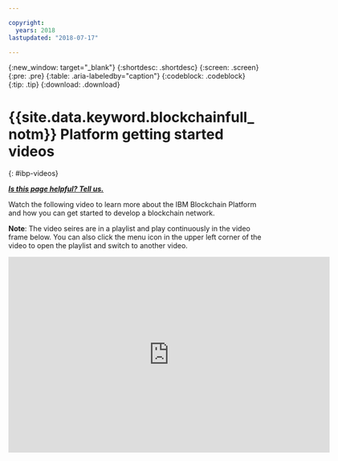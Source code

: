 ```yaml
---

copyright:
  years: 2018
lastupdated: "2018-07-17"

---
```


{:new_window: target="_blank"}
{:shortdesc: .shortdesc}
{:screen: .screen}
{:pre: .pre}
{:table: .aria-labeledby="caption"}
{:codeblock: .codeblock}
{:tip: .tip}
{:download: .download}



# {{site.data.keyword.blockchainfull_notm}} Platform getting started videos
{: #ibp-videos}


***[Is this page helpful? Tell us.](https://www.surveygizmo.com/s3/4501493/IBM-Blockchain-Documentation)***


Watch the following video to learn more about the IBM Blockchain Platform and how you can get started to develop a blockchain network.

**Note**: The video seires are in a playlist and play continuously in the video frame below. You can also click the menu icon in the upper left corner of the video to open the playlist and switch to another video.

<iframe class="embed-responsive-item" id="youtubeplayer" type="text/html" width="640" height="390" src="https://www.youtube.com/embed?listType=playlist&list=PL7LSy0eQMvjvBdal2mm74JlcNGMXYSGOe" frameborder="0" webkitallowfullscreen mozallowfullscreen allowfullscreen> </iframe>
